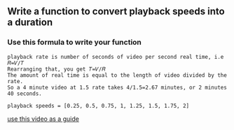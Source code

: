 ## Write a function to convert playback speeds into a duration
### Use this formula to write your function
```
playback rate is number of seconds of video per second real time, i.e 𝑅=𝑉/𝑇
Rearranging that, you get 𝑇=𝑉/𝑅
The amount of real time is equal to the length of video divided by the rate.
So a 4 minute video at 1.5 rate takes 4/1.5=2.67 minutes, or 2 minutes 40 seconds.
```
```
playback speeds = [0.25, 0.5, 0.75, 1, 1.25, 1.5, 1.75, 2]
```

[use this video as a guide](https://youtu.be/SadWPo2KZWg?list=PLu8EoSxDXHP6CGK4YVJhL_VWetA865GOH)
